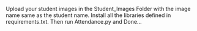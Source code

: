 Upload your student images in the Student_Images Folder with the image name same as the student name.
Install all the libraries defined in requirements.txt.
Then run Attendance.py and Done...
